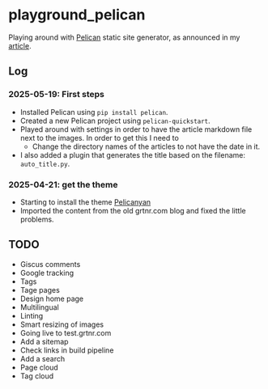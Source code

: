 # playground_pelican

Playing around with [Pelican](https://blog.getpelican.com/) static site generator, as announced in my [article](https://grtnr.com/2025-04-18-digital-garden.html).

## Log

### 2025-05-19: First steps

- Installed Pelican using `pip install pelican`.
- Created a new Pelican project using `pelican-quickstart`.
- Played around with settings in order to have the article markdown file next to the images. In order to get this I need to
  - Change the directory names of the articles to not have the date in it.
- I also added a plugin that generates the title based on the filename: `auto_title.py`.

### 2025-04-21: get the theme

- Starting to install the theme [Pelicanyan](https://github.com/thomaswilley/pelicanyan?tab=readme-ov-file#pelicanyan)
- Imported the content from the old grtnr.com blog and fixed the little problems.

## TODO

- Giscus comments
- Google tracking
- Tags
- Tage pages
- Design home page
- Multilingual
- Linting
- Smart resizing of images
- Going live to test.grtnr.com
- Add a sitemap
- Check links in build pipeline
- Add a search
- Page cloud
- Tag cloud